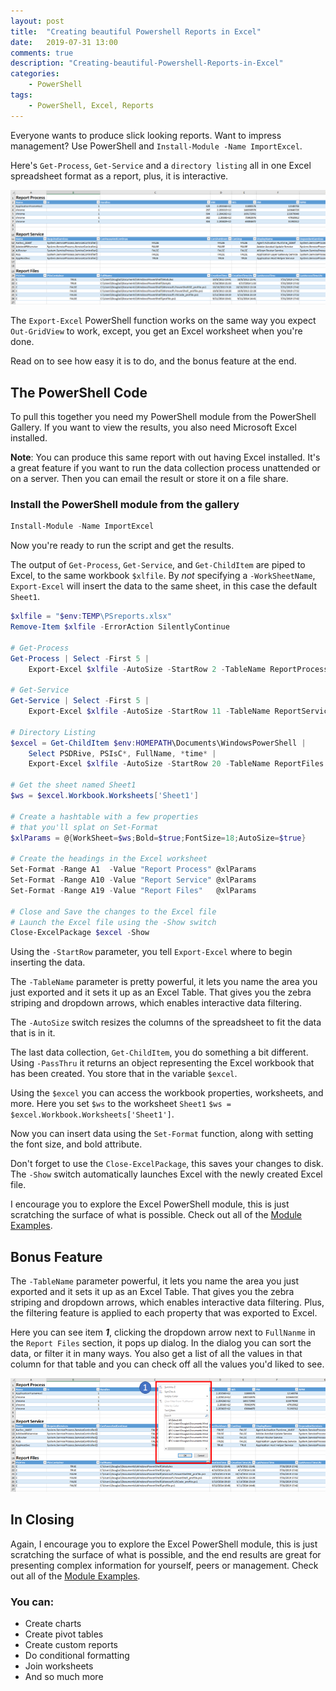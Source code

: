 ```yaml
---
layout: post
title:  "Creating beautiful Powershell Reports in Excel"
date:   2019-07-31 13:00
comments: true
description: "Creating-beautiful-Powershell-Reports-in-Excel"
categories:
    - PowerShell
tags:
    - PowerShell, Excel, Reports
---
```


Everyone wants to produce slick looking reports. Want to impress management? Use PowerShell and `Install-Module -Name ImportExcel`.

Here's `Get-Process`, `Get-Service` and a `directory listing` all in one Excel spreadsheet format as a report, plus, it is interactive.

![](/images/posts/ImportExcelBeautifulReport.png)

The `Export-Excel` PowerShell function works on the same way you expect `Out-GridView` to work, except, you get an Excel worksheet when you're done.

Read on to see how easy it is to do, and the bonus feature at the end.

## The PowerShell Code

To pull this together you need my PowerShell module from the PowerShell Gallery. If you want to view the results, you also need Microsoft Excel installed.

**Note**: You can produce this same report with out having Excel installed. It's a great feature if you want to run the data collection process unattended or on a server. Then you can email the result or store it on a file share.

### Install the PowerShell module from the gallery

```powershell
Install-Module -Name ImportExcel
```

Now you're ready to run the script and get the results.

The output of `Get-Process`, `Get-Service`, and `Get-ChildItem` are piped to Excel, to the same workbook `$xlfile`.
By *not* specifying a `-WorkSheetName`, `Export-Excel` will insert the data to the same sheet, in this case the default `Sheet1`.

```powershell
$xlfile = "$env:TEMP\PSreports.xlsx"
Remove-Item $xlfile -ErrorAction SilentlyContinue

# Get-Process
Get-Process | Select -First 5 |
    Export-Excel $xlfile -AutoSize -StartRow 2 -TableName ReportProcess

# Get-Service
Get-Service | Select -First 5 |
    Export-Excel $xlfile -AutoSize -StartRow 11 -TableName ReportService

# Directory Listing
$excel = Get-ChildItem $env:HOMEPATH\Documents\WindowsPowerShell |
    Select PSDRive, PSIsC*, FullName, *time* |
    Export-Excel $xlfile -AutoSize -StartRow 20 -TableName ReportFiles -PassThru

# Get the sheet named Sheet1
$ws = $excel.Workbook.Worksheets['Sheet1']

# Create a hashtable with a few properties
# that you'll splat on Set-Format
$xlParams = @{WorkSheet=$ws;Bold=$true;FontSize=18;AutoSize=$true}

# Create the headings in the Excel worksheet
Set-Format -Range A1  -Value "Report Process" @xlParams
Set-Format -Range A10 -Value "Report Service" @xlParams
Set-Format -Range A19 -Value "Report Files"   @xlParams

# Close and Save the changes to the Excel file
# Launch the Excel file using the -Show switch
Close-ExcelPackage $excel -Show
```

Using the `-StartRow` parameter, you tell `Export-Excel` where to begin inserting the data.

The `-TableName` parameter is pretty powerful, it lets you name the area you just exported and it sets it up as an Excel Table. That gives you the zebra striping and dropdown arrows, which enables interactive data filtering.

The `-AutoSize` switch resizes the columns of the spreadsheet to fit the data that is in it.

The last data collection, `Get-ChildItem`, you do something a bit different. Using `-PassThru` it returns an object representing the Excel workbook that has been created. You store that in the variable `$excel`.

Using the `$excel` you can access the workbook properties, worksheets, and more. Here you set `$ws` to the worksheet `Sheet1` `$ws = $excel.Workbook.Worksheets['Sheet1']`.

Now you can insert data using the `Set-Format` function, along with setting the font size, and bold attribute.

Don't forget to use the `Close-ExcelPackage`, this saves your changes to disk. The `-Show` switch automatically launches Excel with the newly created Excel file.

I encourage you to explore the Excel PowerShell module, this is just scratching the surface of what is possible.
Check out all of the [Module Examples](https://github.com/dfinke/ImportExcel/tree/master/Examples).

## Bonus Feature

The `-TableName` parameter powerful, it lets you name the area you just exported and it sets it up as an Excel Table. That gives you the zebra striping and dropdown arrows, which enables interactive data filtering.
Plus, the filtering feature is applied to each property that was exported to Excel.

Here you can see item ***1***, clicking the dropdown arrow next to `FullNanme` in the `Report Files` section, it pops up dialog. In the dialog you can sort the data, or filter it in many ways. You also get a list of all the values in that column for that table and you can check off all the values you'd liked to see.

![](/images/posts/ImportExcelBeautifulReportFilter.png)

## In Closing

Again, I encourage you to explore the Excel PowerShell module, this is just scratching the surface of what is possible, and the end results are great for presenting complex information for yourself, peers or management.
Check out all of the [Module Examples](https://github.com/dfinke/ImportExcel/tree/master/Examples).

### You can:

- Create charts
- Create pivot tables
- Create custom reports
- Do conditional formatting
- Join worksheets
- And so much more